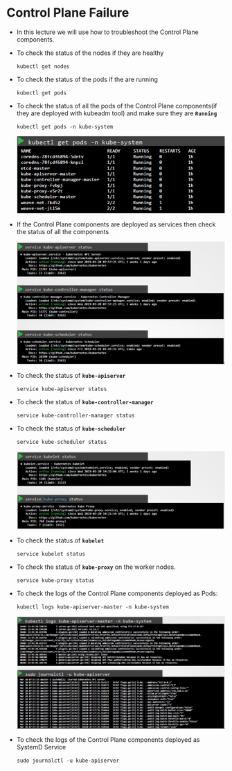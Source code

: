 # Control Plane Failure

  - In this lecture we will use how to troubleshoot the Control Plane components.

  - To check the status of the nodes if they are healthy

    ```
    kubectl get nodes
    ```

  - To check the status of the pods if the are running

    ```
    kubectl get pods
    ```

  - To check the status of all the pods of the Control Plane components(if they are deployed with kubeadm tool) and make sure they are **`Running`**

    ```
    kubectl get pods -n kube-system
    ```

    ![node](../../images/node.PNG)

  - If the Control Plane components are deployed as services then check the status of all the components

    ![cp](../../images/cp.PNG)

  - To check the status of **`kube-apiserver`** 

    ```
    service kube-apiserver status
    ```

  - To check the status of **`kube-controller-manager`** 

    ```
    service kube-controller-manager status
    ```

  - To check the status of **`kube-scheduler`** 

    ```
    service kube-scheduler status
    ```

    ![cp1](../../images/cp1.PNG)

  - To check the status of **`kubelet`** 

    ```
    service kubelet status
    ```

  - To check the status of **`kube-proxy`** on the worker nodes.

    ```
    service kube-proxy status
    ```

  - To check the logs of the Control Plane components deployed as Pods:

    ```
    kubectl logs kube-apiserver-master -n kube-system
    ```

    ![logs](../../images/logs.PNG)

  - To check the logs of the Control Plane components deployed as SystemD Service

    ```
    sudo journalctl -u kube-apiserver
    ```